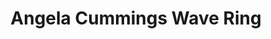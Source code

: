 ---
title: Angela Cummings Wave Ring
description: |
  A single, stunning South Sea Pearl is accented with Diamonds set in an undulating pattern in this organic ring design, reminiscent of the sea.
specs: |
  16 - 15.7mm South Sea Cultured Pearl Button with 2.76 carats of White Diamonds, set in Platinum and 18K Yellow Gold.
images:
  - image_path: /uploads/angela-cummings-for-assael-wave-ring.jpg
_category:
order: 12
categories:
  - rings
---